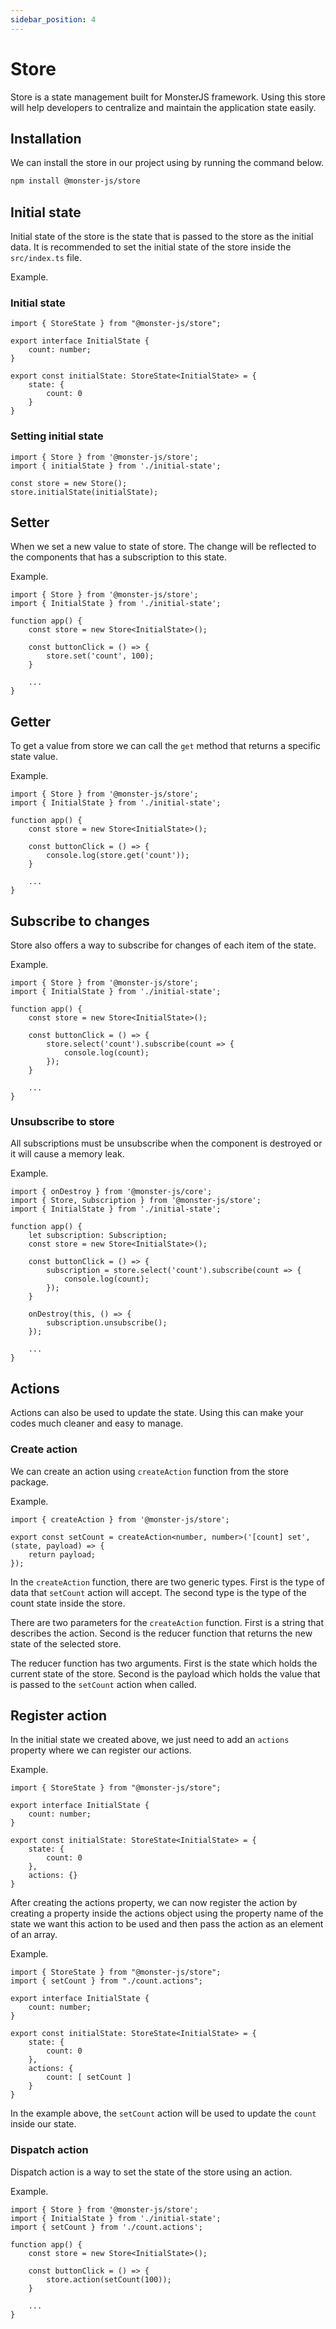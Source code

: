 ```yaml
---
sidebar_position: 4
---
```


# Store

Store is a state management built for MonsterJS framework.
Using this store will help developers to centralize and maintain the application state easily.

## Installation

We can install the store in our project using by running the command below.

```bash
npm install @monster-js/store
```

## Initial state

Initial state of the store is the state that is passed to the store as the initial data.
It is recommended to set the initial state of the store inside the `src/index.ts` file.

Example.

### Initial state

```tsx title="src/initial-state.ts"
import { StoreState } from "@monster-js/store";

export interface InitialState {
    count: number;
}

export const initialState: StoreState<InitialState> = {
    state: {
        count: 0
    }
}
```

### Setting initial state

```tsx title="src/index.ts"
import { Store } from '@monster-js/store';
import { initialState } from './initial-state';

const store = new Store();
store.initialState(initialState);
```

## Setter

When we set a new value to state of store.
The change will be reflected to the components that has a subscription to this state.

Example.

```tsx
import { Store } from '@monster-js/store';
import { InitialState } from './initial-state';

function app() {
    const store = new Store<InitialState>();

    const buttonClick = () => {
        store.set('count', 100);
    }

    ...
}
```

## Getter

To get a value from store we can call the `get` method that returns a specific state value.

Example.

```tsx
import { Store } from '@monster-js/store';
import { InitialState } from './initial-state';

function app() {
    const store = new Store<InitialState>();

    const buttonClick = () => {
        console.log(store.get('count'));
    }

    ...
}
```

## Subscribe to changes

Store also offers a way to subscribe for changes of each item of the state.

Example.

```tsx
import { Store } from '@monster-js/store';
import { InitialState } from './initial-state';

function app() {
    const store = new Store<InitialState>();

    const buttonClick = () => {
        store.select('count').subscribe(count => {
            console.log(count);
        });
    }

    ...
}
```

### Unsubscribe to store

All subscriptions must be unsubscribe when the component is destroyed or it will cause a memory leak.

Example.

```tsx
import { onDestroy } from '@monster-js/core';
import { Store, Subscription } from '@monster-js/store';
import { InitialState } from './initial-state';

function app() {
    let subscription: Subscription;
    const store = new Store<InitialState>();

    const buttonClick = () => {
        subscription = store.select('count').subscribe(count => {
            console.log(count);
        });
    }

    onDestroy(this, () => {
        subscription.unsubscribe();
    });

    ...
}
```

## Actions

Actions can also be used to update the state.
Using this can make your codes much cleaner and easy to manage.

### Create action

We can create an action using `createAction` function from the store package.

Example.

```tsx title="src/count.actions.ts"
import { createAction } from '@monster-js/store';

export const setCount = createAction<number, number>('[count] set', (state, payload) => {
    return payload;
});
```

In the `createAction` function, there are two generic types.
First is the type of data that `setCount` action will accept.
The second type is the type of the count state inside the store.

There are two parameters for the `createAction` function.
First is a string that describes the action.
Second is the reducer function that returns the new state of the selected store.

The reducer function has two arguments.
First is the state which holds the current state of the store.
Second is the payload which holds the value that is passed to the `setCount` action when called.

## Register action

In the initial state we created above, we just need to add an `actions` property where we can register our actions.

Example.

```tsx title="src/initial-state.ts"
import { StoreState } from "@monster-js/store";

export interface InitialState {
    count: number;
}

export const initialState: StoreState<InitialState> = {
    state: {
        count: 0
    },
    actions: {}
}
```

After creating the actions property, we can now register the action by creating a property inside the actions object using the property name of the state we want this action to be used and then pass the action as an element of an array.

Example.

```tsx title="src/initial-state.ts"
import { StoreState } from "@monster-js/store";
import { setCount } from "./count.actions";

export interface InitialState {
    count: number;
}

export const initialState: StoreState<InitialState> = {
    state: {
        count: 0
    },
    actions: {
        count: [ setCount ]
    }
}
```

In the example above, the `setCount` action will be used to update the `count` inside our state.

### Dispatch action

Dispatch action is a way to set the state of the store using an action.

Example.

```tsx
import { Store } from '@monster-js/store';
import { InitialState } from './initial-state';
import { setCount } from './count.actions';

function app() {
    const store = new Store<InitialState>();

    const buttonClick = () => {
        store.action(setCount(100));
    }

    ...
}
```
